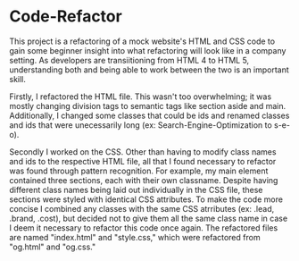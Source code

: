 # Code-Refactor
 
 This project is a refactoring of a mock website's HTML and CSS code to gain some beginner insight into what refactoring will look like in a company setting. As developers are transiitioning from HTML 4 to HTML 5, understanding both and being able to work between the two is an important skill.

 Firstly, I refactored the HTML file. This wasn't too overwhelming; it was mostly changing division tags to semantic tags like section aside and main. Additionally, I changed some classes that could be ids and renamed classes and ids that were unecessarily long (ex: Search-Engine-Optimization to s-e-o).

 Secondly I worked on the CSS. Other than having to modify class names and ids to the respective HTML file, all that I found necessary to refactor was found through pattern recognition. For example, my main element contained three sections, each with their own classname. Despite having different class names being laid out individually in the CSS file, these sections were styled with identical CSS attributes. To make the code more concise I combined any classes with the same CSS atrributes (ex: .lead, .brand, .cost), but decided not to give them all the same class name in case I deem it necessary to refactor this code once again. The refactored files are named "index.html" and "style.css," which were refactored from "og.html" and "og.css."
